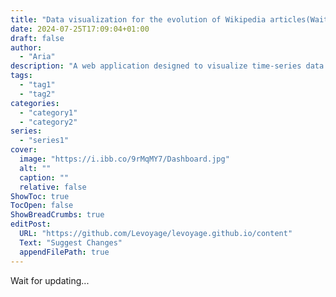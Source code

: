 ```yaml
---
title: "Data visualization for the evolution of Wikipedia articles(Wait for updating…)"
date: 2024-07-25T17:09:04+01:00
draft: false
author: 
  - "Aria"
description: "A web application designed to visualize time-series data related to Wikipedia's climate change articles"
tags: 
  - "tag1"
  - "tag2"
categories: 
  - "category1"
  - "category2"
series: 
  - "series1"
cover:
  image: "https://i.ibb.co/9rMqMY7/Dashboard.jpg"
  alt: ""
  caption: ""
  relative: false
ShowToc: true
TocOpen: false
ShowBreadCrumbs: true
editPost:
  URL: "https://github.com/Levoyage/levoyage.github.io/content"
  Text: "Suggest Changes"
  appendFilePath: true
---
```


<!-- 文章简介 -->
Wait for updating...